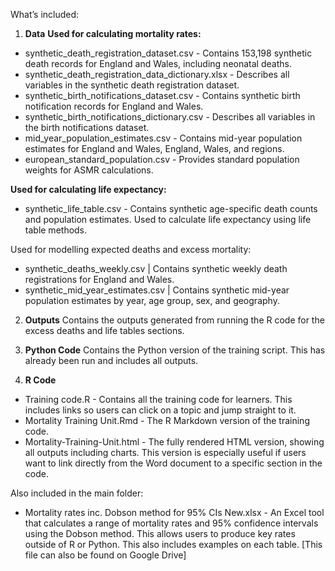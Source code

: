 What’s included:

1. **Data**
**Used for calculating mortality rates:**

* synthetic_death_registration_dataset.csv - Contains 153,198 synthetic death records for England and Wales, including neonatal deaths. 
* synthetic_death_registration_data_dictionary.xlsx - Describes all variables in the synthetic death registration dataset.
* synthetic_birth_notifications_dataset.csv - Contains synthetic birth notification records for England and Wales.
* synthetic_birth_notifications_dictionary.csv - Describes all variables in the birth notifications dataset.
* mid_year_population_estimates.csv - Contains mid-year population estimates for England and Wales, England, Wales, and regions.
* european_standard_population.csv - Provides standard population weights for ASMR calculations.

**Used for calculating life expectancy:**
* synthetic_life_table.csv - Contains synthetic age-specific death counts and population estimates. Used to calculate life expectancy using life table methods.

Used for modelling expected deaths and excess mortality:
* synthetic_deaths_weekly.csv | Contains synthetic weekly death registrations for England and Wales.
* synthetic_mid_year_estimates.csv | Contains synthetic mid-year population estimates by year, age group, sex, and geography.
 

2. **Outputs**
Contains the outputs generated from running the R code for the excess deaths and life tables sections.


3. **Python Code**
Contains the Python version of the training script. This has already been run and includes all outputs.


4. **R Code**
* Training code.R - Contains all the training code for learners. This includes links so users can click on a topic and jump straight to it.
* Mortality Training Unit.Rmd - The R Markdown version of the training code.
* Mortality-Training-Unit.html - The fully rendered HTML version, showing all outputs including charts. This version is especially useful if users want to link directly from the Word document to a specific section in the code.
 

Also included in the main folder:

* Mortality rates inc. Dobson method for 95% CIs New.xlsx - An Excel tool that calculates a range of mortality rates and 95% confidence intervals using the Dobson method. This allows users to produce key rates outside of R or Python. This also includes examples on each table. [This file can also be found on Google Drive]